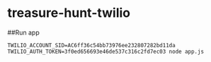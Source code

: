 # treasure-hunt-twilio

##Run app

`TWILIO_ACCOUNT_SID=AC6ff36c54bb73976ee232807282bd11da TWILIO_AUTH_TOKEN=3f0ed656693e46de537c316c2fd7ec03 node app.js`
